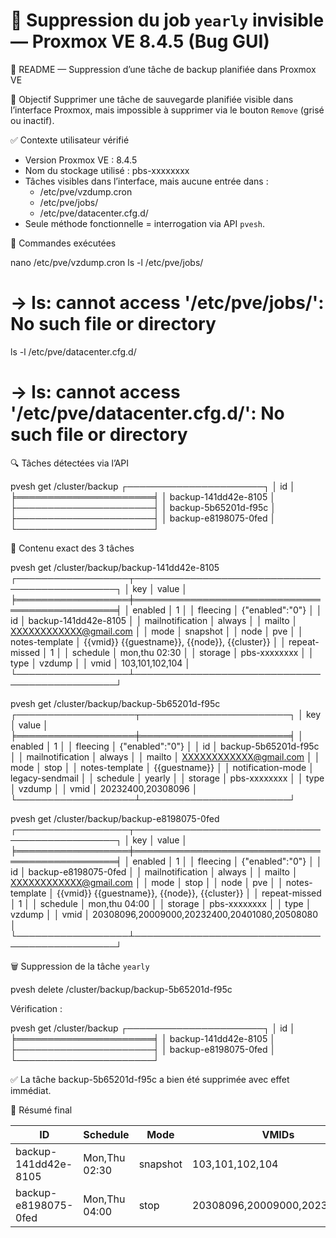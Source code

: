 # 🧹 Suppression du job `yearly` invisible — Proxmox VE 8.4.5 (Bug GUI)

📘 README — Suppression d’une tâche de backup planifiée dans Proxmox VE 

🎯 Objectif
Supprimer une tâche de sauvegarde planifiée visible dans l’interface Proxmox, mais impossible à supprimer via le bouton `Remove` (grisé ou inactif).

✅ Contexte utilisateur vérifié
- Version Proxmox VE : 8.4.5
- Nom du stockage utilisé : pbs-xxxxxxxx
- Tâches visibles dans l’interface, mais aucune entrée dans :
  - /etc/pve/vzdump.cron
  - /etc/pve/jobs/
  - /etc/pve/datacenter.cfg.d/
- Seule méthode fonctionnelle = interrogation via API `pvesh`.

🧪 Commandes exécutées

nano /etc/pve/vzdump.cron
ls -l /etc/pve/jobs/
# → ls: cannot access '/etc/pve/jobs/': No such file or directory
ls -l /etc/pve/datacenter.cfg.d/
# → ls: cannot access '/etc/pve/datacenter.cfg.d/': No such file or directory

🔍 Tâches détectées via l’API

pvesh get /cluster/backup
┌──────────────────────┐
│ id                   │
╞══════════════════════╡
│ backup-141dd42e-8105 │
├──────────────────────┤
│ backup-5b65201d-f95c │
├──────────────────────┤
│ backup-e8198075-0fed │
└──────────────────────┘

📄 Contenu exact des 3 tâches

pvesh get /cluster/backup/backup-141dd42e-8105
┌──────────────────┬───────────────────────────────────────────────┐
│ key              │ value                                         │
╞══════════════════╪═══════════════════════════════════════════════╡
│ enabled          │ 1                                             │
│ fleecing         │ {"enabled":"0"}                               │
│ id               │ backup-141dd42e-8105                          │
│ mailnotification │ always                                        │
│ mailto           │ XXXXXXXXXXXX@gmail.com                        │
│ mode             │ snapshot                                      │
│ node             │ pve                                           │
│ notes-template   │ {{vmid}} {{guestname}}, {{node}}, {{cluster}} │
│ repeat-missed    │ 1                                             │
│ schedule         │ mon,thu 02:30                                 │
│ storage          │ pbs-xxxxxxxx                                  │
│ type             │ vzdump                                        │
│ vmid             │ 103,101,102,104                               │
└──────────────────┴───────────────────────────────────────────────┘

pvesh get /cluster/backup/backup-5b65201d-f95c
┌───────────────────┬────────────────────────┐
│ key               │ value                  │
╞═══════════════════╪════════════════════════╡
│ enabled           │ 1                      │
│ fleecing          │ {"enabled":"0"}        │
│ id                │ backup-5b65201d-f95c   │
│ mailnotification  │ always                 │
│ mailto            │ XXXXXXXXXXXX@gmail.com │
│ mode              │ stop                   │
│ notes-template    │ {{guestname}}          │
│ notification-mode │ legacy-sendmail        │
│ schedule          │ yearly                 │
│ storage           │ pbs-xxxxxxxx           │
│ type              │ vzdump                 │
│ vmid              │ 20232400,20308096      │
└───────────────────┴────────────────────────┘

pvesh get /cluster/backup/backup-e8198075-0fed
┌──────────────────┬───────────────────────────────────────────────┐
│ key              │ value                                         │
╞══════════════════╪═══════════════════════════════════════════════╡
│ enabled          │ 1                                             │
│ fleecing         │ {"enabled":"0"}                               │
│ id               │ backup-e8198075-0fed                          │
│ mailnotification │ always                                        │
│ mailto           │ XXXXXXXXXXXX@gmail.com                        │
│ mode             │ stop                                          │
│ node             │ pve                                           │
│ notes-template   │ {{vmid}} {{guestname}}, {{node}}, {{cluster}} │
│ repeat-missed    │ 1                                             │
│ schedule         │ mon,thu 04:00                                 │
│ storage          │ pbs-xxxxxxxx                                  │
│ type             │ vzdump                                        │
│ vmid             │ 20308096,20009000,20232400,20401080,20508080  │
└──────────────────┴───────────────────────────────────────────────┘

🗑️ Suppression de la tâche `yearly`

pvesh delete /cluster/backup/backup-5b65201d-f95c

Vérification :

pvesh get /cluster/backup
┌──────────────────────┐
│ id                   │
╞══════════════════════╡
│ backup-141dd42e-8105 │
├──────────────────────┤
│ backup-e8198075-0fed │
└──────────────────────┘

✅ La tâche backup-5b65201d-f95c a bien été supprimée avec effet immédiat.

📌 Résumé final

| ID                       | Schedule      | Mode     | VMIDs                               |
|--------------------------|---------------|----------|-------------------------------------|
| backup-141dd42e-8105     | Mon,Thu 02:30 | snapshot | 103,101,102,104                     |
| backup-e8198075-0fed     | Mon,Thu 04:00 | stop     | 20308096,20009000,20232400,...      |

